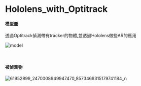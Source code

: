 # Hololens_with_Optitrack

#### 模型圖

透過Optitrack偵測帶有tracker的物體,並透過Hololens做些AR的應用

![model](https://user-images.githubusercontent.com/26639927/62260829-efc63c00-b445-11e9-8e0b-1b1ebfdd312b.jpg)

</br>

#### 被偵測物

![61952899_2470008949947470_8573469315179741184_n](https://user-images.githubusercontent.com/26639927/62261408-c9090500-b447-11e9-81dc-cabdf239afe1.jpg)
